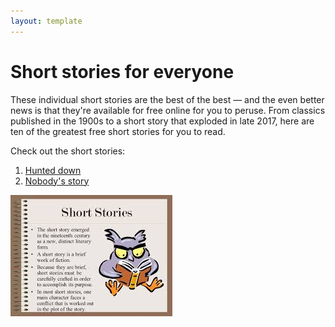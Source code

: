 ```yaml
---
layout: template
---
```


# Short stories for everyone
These individual short stories are the best of the best — and the even better news is that they're available for free online for you to peruse. From classics published in the 1900s to a short story that exploded in late 2017, here are ten of the greatest free short stories for you to read.

Check out the short stories:
1. [Hunted down]({{site.link1}})
2. [Nobody's story]({{site.link2}})



![sampleimagefile](280520112027.jpg)
